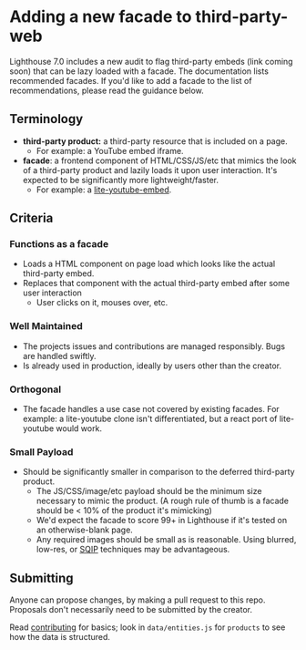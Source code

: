 # Adding a new facade to third-party-web

Lighthouse 7.0 includes a new audit to flag third-party 
embeds (link coming soon) that can be lazy loaded with a facade. The 
documentation lists recommended facades. If you'd like to add a facade to the 
list of recommendations, please read the guidance below.

## Terminology

* **third-party product:** a third-party resource that is included on a page.
    * For example: a YouTube embed iframe.
* **facade**: a frontend component of HTML/CSS/JS/etc that 
  mimics the look of a third-party product and lazily loads it upon user 
  interaction. It's expected to be significantly more lightweight/faster.
    * For example: a [lite-youtube-embed](https://github.com/paulirish/lite-youtube-embed).

## Criteria
### Functions as a facade

* Loads a HTML component on page load which looks like the actual third-party 
  embed.
* Replaces that component with the actual third-party embed after some user 
  interaction
    * User clicks on it, mouses over, etc.

### Well Maintained

* The projects issues and contributions are managed responsibly. Bugs are 
  handled swiftly.
* Is already used in production, ideally by users other than the creator.

### Orthogonal

* The facade handles a use case not covered by existing facades. For example: a 
  lite-youtube clone isn't differentiated, but a react port of lite-youtube 
  would work.

### Small Payload

* Should be significantly smaller in comparison to the deferred third-party 
  product.
    * The JS/CSS/image/etc payload should be the minimum size necessary to mimic 
      the product. (A rough rule of thumb is a facade should be &lt; 10% of the 
      product it's mimicking)
    * We'd expect the facade to score 99+ in Lighthouse if it's tested on an 
      otherwise-blank page.
    * Any required images should be small as is reasonable. Using blurred, low-res,
      or [SQIP](https://calendar.perfplanet.com/2017/sqip-vague-vectors-for-performant-previews/) 
      techniques may be advantageous.

## Submitting

Anyone can propose changes, by making a pull request to this repo. Proposals 
don't necessarily need to be submitted by the creator.

Read 
[contributing](https://github.com/patrickhulce/third-party-web#contributing) for 
basics; look in `data/entities.js` for `products` to see how the data is structured.

